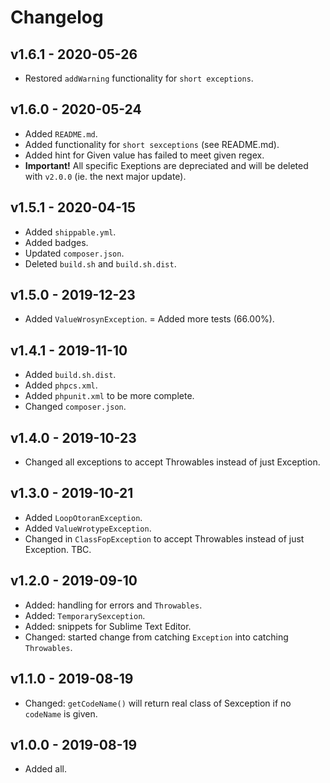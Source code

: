 # Changelog

## v1.6.1 - 2020-05-26

- Restored `addWarning` functionality for `short exceptions`.

## v1.6.0 - 2020-05-24

- Added `README.md`.
- Added functionality for `short sexceptions` (see README.md).
- Added hint for Given value has failed to meet given regex.
- **Important!** All specific Exeptions are depreciated and will be deleted with `v2.0.0` (ie. the next major update).

## v1.5.1 - 2020-04-15

- Added `shippable.yml`.
- Added badges.
- Updated `composer.json`.
- Deleted `build.sh` and `build.sh.dist`.

## v1.5.0 - 2019-12-23

- Added `ValueWrosynException`.
= Added more tests (66.00%).

## v1.4.1 - 2019-11-10

- Added `build.sh.dist`.
- Added `phpcs.xml`.
- Added `phpunit.xml` to be more complete.
- Changed `composer.json`.

## v1.4.0 - 2019-10-23

- Changed all exceptions to accept Throwables instead of just Exception.

## v1.3.0 - 2019-10-21

- Added `LoopOtoranException`.
- Added `ValueWrotypeException`.
- Changed in `ClassFopException` to accept Throwables instead of just Exception. TBC.

## v1.2.0 - 2019-09-10

- Added: handling for errors and `Throwables`.
- Added: `TemporarySexception`.
- Added: snippets for Sublime Text Editor.
- Changed: started change from catching `Exception` into catching `Throwables`.

## v1.1.0 - 2019-08-19

- Changed: `getCodeName()` will return real class of Sexception if no `codeName` is given.

## v1.0.0 - 2019-08-19

- Added all.
